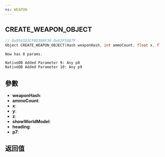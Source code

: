 ```yaml
---
ns: WEAPON
---
```

## CREATE_WEAPON_OBJECT

```c
// 0x9541D3CF0D398F36 0x62F5987F
Object CREATE_WEAPON_OBJECT(Hash weaponHash, int ammoCount, float x, float y, float z, BOOL showWorldModel, float heading, Any p7);
```

```
Now has 8 params.  
```

```
NativeDB Added Parameter 9: Any p8
NativeDB Added Parameter 10: Any p9
```

## 參數
* **weaponHash**: 
* **ammoCount**: 
* **x**: 
* **y**: 
* **z**: 
* **showWorldModel**: 
* **heading**: 
* **p7**: 

## 返回值
